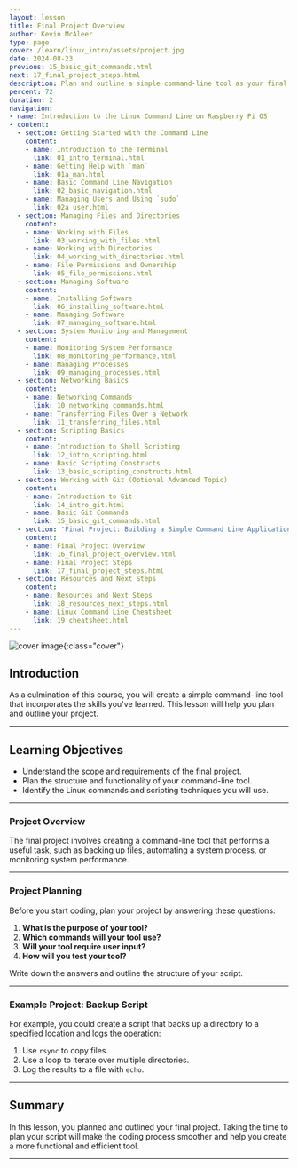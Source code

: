 ```yaml
---
layout: lesson
title: Final Project Overview
author: Kevin McAleer
type: page
cover: /learn/linux_intro/assets/project.jpg
date: 2024-08-23
previous: 15_basic_git_commands.html
next: 17_final_project_steps.html
description: Plan and outline a simple command-line tool as your final project.
percent: 72
duration: 2
navigation:
- name: Introduction to the Linux Command Line on Raspberry Pi OS
- content:
  - section: Getting Started with the Command Line
    content:
    - name: Introduction to the Terminal
      link: 01_intro_terminal.html
    - name: Getting Help with `man`
      link: 01a_man.html
    - name: Basic Command Line Navigation
      link: 02_basic_navigation.html
    - name: Managing Users and Using `sudo`
      link: 02a_user.html
  - section: Managing Files and Directories
    content:
    - name: Working with Files
      link: 03_working_with_files.html
    - name: Working with Directories
      link: 04_working_with_directories.html
    - name: File Permissions and Ownership
      link: 05_file_permissions.html
  - section: Managing Software
    content:
    - name: Installing Software
      link: 06_installing_software.html
    - name: Managing Software
      link: 07_managing_software.html
  - section: System Monitoring and Management
    content:
    - name: Monitoring System Performance
      link: 08_monitoring_performance.html
    - name: Managing Processes
      link: 09_managing_processes.html
  - section: Networking Basics
    content:
    - name: Networking Commands
      link: 10_networking_commands.html
    - name: Transferring Files Over a Network
      link: 11_transferring_files.html
  - section: Scripting Basics
    content:
    - name: Introduction to Shell Scripting
      link: 12_intro_scripting.html
    - name: Basic Scripting Constructs
      link: 13_basic_scripting_constructs.html
  - section: Working with Git (Optional Advanced Topic)
    content:
    - name: Introduction to Git
      link: 14_intro_git.html
    - name: Basic Git Commands
      link: 15_basic_git_commands.html
  - section: 'Final Project: Building a Simple Command Line Application'
    content:
    - name: Final Project Overview
      link: 16_final_project_overview.html
    - name: Final Project Steps
      link: 17_final_project_steps.html
  - section: Resources and Next Steps
    content:
    - name: Resources and Next Steps
      link: 18_resources_next_steps.html
    - name: Linux Command Line Cheatsheet
      link: 19_cheatsheet.html
---
```



![cover image]({{page.cover}}){:class="cover"}

## Introduction

As a culmination of this course, you will create a simple command-line tool that incorporates the skills you've learned. This lesson will help you plan and outline your project.

---

## Learning Objectives

- Understand the scope and requirements of the final project.
- Plan the structure and functionality of your command-line tool.
- Identify the Linux commands and scripting techniques you will use.

---

### Project Overview

The final project involves creating a command-line tool that performs a useful task, such as backing up files, automating a system process, or monitoring system performance.

---

### Project Planning

Before you start coding, plan your project by answering these questions:

1. **What is the purpose of your tool?**
1. **Which commands will your tool use?**
1. **Will your tool require user input?**
1. **How will you test your tool?**

Write down the answers and outline the structure of your script.

---

### Example Project: Backup Script

For example, you could create a script that backs up a directory to a specified location and logs the operation:

1. Use `rsync` to copy files.
1. Use a loop to iterate over multiple directories.
1. Log the results to a file with `echo`.

---

## Summary

In this lesson, you planned and outlined your final project. Taking the time to plan your script will make the coding process smoother and help you create a more functional and efficient tool.

---
